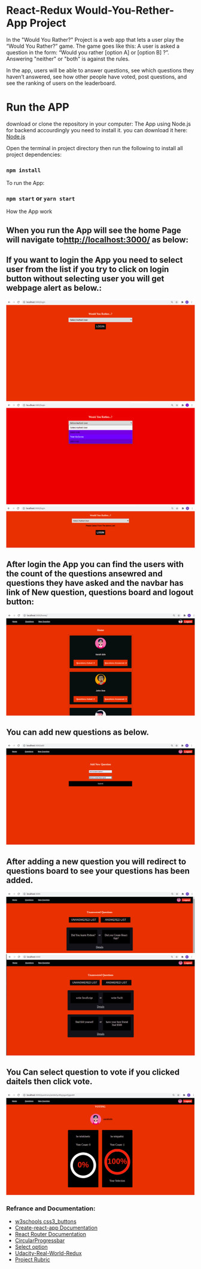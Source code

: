 
# React-Redux Would-You-Rether-App Project
In the "Would You Rather?" Project is a web app that lets a user play the “Would You Rather?” game. The game goes like this: A user is asked a question in the form: “Would you rather [option A] or [option B] ?”. Answering "neither" or "both" is against the rules.

In the app, users will be able to answer questions, see which questions they haven’t answered, see how other people have voted, post questions, and see the ranking of users on the leaderboard.


# Run the APP
download or clone the repository in your computer:
The App using Node.js for backend accourdingly you need to install it.
you can download it here: [Node.js](https://nodejs.org/en/)


Open the terminal in project directory then run the following to install all project dependencies:

### ```npm install```

To run the App:

### ```npm start```  or  ```yarn start```

How the App work

## When you run the App will see the home Page will navigate to[http://localhost:3000/](http://localhost:3000/) as below:
## If you want to login the App you need to select user from the list if you try to click on login button without selecting user you will get webpage alert as below.:
![Login Screen](src/Image/login.png "Login Screen")
![Login Screen](src/Image/select-user.png "Select User From The List Screen")
![Login Screen](src/Image/login-faild.png "Error Screen")
## After login the App you can find the users with the count of the questions ansewred and questions they have asked and the navbar has link of New question, questions board and logout button:
![Home Screen](src/Image/Home.png "Home Screen")

## You can add new questions as below.
![New Question Screen](src/Image/NewQuestion.png "Home Screen")


## After adding a new question you will redirect to questions board to see your questions has been added.
![Questions Board Screen](src/Image/New-qution-has-been-listed.png "Search Screen")
![Questions Board Screen](src/Image/QuestionBoard.png "Search Screen")

## You Can select question to vote if you clicked daitels then click vote.
![Questions Board Screen](src/Image/questionvote.png "Search Screen")



### Refrance and Documentation:
* [w3schools css3_buttons](https://www.w3schools.com/css/css3_buttons.asp)
* [Create-react-app Documentation](https://github.com/facebookincubator/create-react-app)
* [React Router Documentation](http://knowbody.github.io/react-router-docs/)
* [CircularProgressbar](https://www.npmjs.com/package/react-circular-progressbar)
* [Select option](https://stackoverflow.com/questions/29108779/how-to-get-selected-value-of-a-dropdown-menu-in-reactjs)
* [Udacity-Real-World-Redux](https://classroom.udacity.com/nanodegrees/nd019/parts/7dab5516-d1ae-45d3-b8f8-d782b5534caf/modules/ab9d8a1f-ff75-4ba7-a2aa-82cc30383710/lessons/f126db7d-157a-4b30-90de-17bd8b07208b/concepts/9371c8b3-8df8-4fc8-a511-3b21ae438261)
* [Project Rubric](https://review.udacity.com/#!/rubrics/1567/view)

